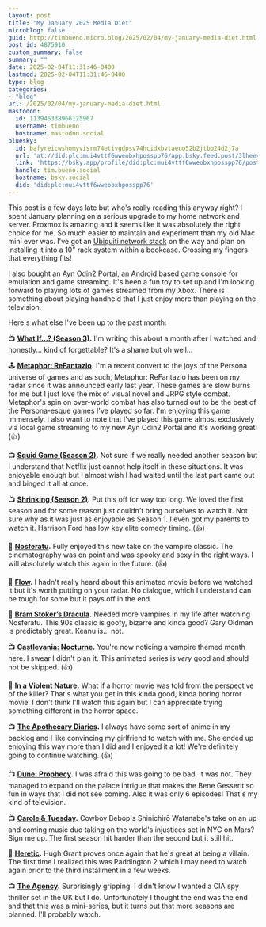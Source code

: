 ```yaml
---
layout: post
title: "My January 2025 Media Diet"
microblog: false
guid: http://timbueno.micro.blog/2025/02/04/my-january-media-diet.html
post_id: 4875910
custom_summary: false
summary: ""
date: 2025-02-04T11:31:46-0400
lastmod: 2025-02-04T11:31:46-0400
type: blog
categories:
- "blog"
url: /2025/02/04/my-january-media-diet.html
mastodon:
  id: 113946338966125967
  username: timbueno
  hostname: mastodon.social
bluesky:
  id: bafyreicwshomyvisrm74etivgdpsv74hcidxbvtaeuo52b2jtbo24d2j7a
  url: 'at://did:plc:mui4vttf6wweobxhposspp76/app.bsky.feed.post/3lheevtpxkl26'
  link: 'https://bsky.app/profile/did:plc:mui4vttf6wweobxhposspp76/post/3lheevtpxkl26'
  handle: tim.bueno.social
  hostname: bsky.social
  did: 'did:plc:mui4vttf6wweobxhposspp76'
---
```

This post is a few days late but who's really reading this anyway right? I spent January planning on a serious upgrade to my home network and server. Proxmox is amazing and it seems like it was absolutely the right choice for me. So much easier to maintain and experiment than my old Mac mini ever was. I've got an [Ubiquiti network stack](https://store.ui.com/us/en/category/cloud-gateways-compact/collections/cloud-gateway-max/products/ucg-max) on the way and plan on installing it into a 10" rack system within a bookcase. Crossing my fingers that everything fits!

I also bought an [Ayn Odin2 Portal](https://www.ayntec.com/products/odin2-portal), an Android based game console for emulation and game streaming. It's been a fun toy to set up and I'm looking forward to playing lots of games streamed from my Xbox. There is something about playing handheld that I just enjoy more than playing on the television.

Here's what else I've been up to the past month:

📺 **[What If...? (Season 3)](https://en.wikipedia.org/wiki/What_If...%3F_(TV_series)).** I'm writing this about a month after I watched and honestly... kind of forgettable? It's a shame but oh well...

🕹️ **[Metaphor: ReFantazio](https://en.wikipedia.org/wiki/Metaphor%3A_ReFantazio).** I'm a recent convert to the joys of the Persona universe of games and as such, Metaphor: ReFantazio has been on my radar since it was announced early last year. These games are slow burns for me but I just love the mix of visual novel and JRPG style combat. Metaphor's spin on over-world combat has also turned out to be the best of the Persona-esque games I've played so far. I'm enjoying this game immensely. I also want to note that I've played this game almost exclusively via local game streaming to my new Ayn Odin2 Portal and it's working great! (👍)

📺 **[Squid Game (Season 2)](https://en.wikipedia.org/wiki/Squid_Game).** Not sure if we really needed another season but I understand that Netflix just cannot help itself in these situations. It was enjoyable enough but I almost wish I had waited until the last part came out and binged it all at once.

📺 **[Shrinking (Season 2)](https://en.wikipedia.org/wiki/Shrinking_(TV_series)).** Put this off for way too long. We loved the first season and for some reason just couldn't bring ourselves to watch it. Not sure why as it was just as enjoyable as Season 1. I even got my parents to watch it. Harrison Ford has low key elite comedy timing. (👍)

🍿 **[Nosferatu](https://en.wikipedia.org/wiki/Nosferatu_(2024_film)).** Fully enjoyed this new take on the vampire classic. The cinematography was on point and was spooky and sexy in the right ways. I will absolutely watch this again in the future. (👍)

🍿 **[Flow](https://en.wikipedia.org/wiki/Flow_(2024_film)).** I hadn't really heard about this animated movie before we watched it but it's worth putting on your radar. No dialogue, which I understand can be tough for some but it pays off in the end.

🍿 **[Bram Stoker’s Dracula](https://en.wikipedia.org/wiki/Bram_Stoker%27s_Dracula_(1992_film)).** Needed more vampires in my life after watching Nosferatu. This 90s classic is goofy, bizarre and kinda good? Gary Oldman is predictably great. Keanu is... not.

📺 **[Castlevania: Nocturne](https://en.wikipedia.org/wiki/Castlevania:_Nocturne).** You're now noticing a vampire themed month here. I swear I didn't plan it. This animated series is _very_ good and should not be skipped. (👍)

🍿 **[In a Violent Nature](https://en.wikipedia.org/wiki/In_a_Violent_Nature).** What if a horror movie was told from the perspective of the killer? That's what you get in this kinda good, kinda boring horror movie. I don't think I'll watch this again but I can appreciate trying something different in the horror space.

📺 **[The Apothecary Diaries](https://en.wikipedia.org/wiki/The_Apothecary_Diaries).** I always have some sort of anime in my backlog and I like convincing my girlfriend to watch with me. She ended up enjoying this way more than I did and I enjoyed it a lot! We're definitely going to continue watching. (👍)

📺 **[Dune: Prophecy](https://en.wikipedia.org/wiki/Dune%3A_Prophecy).** I was afraid this was going to be bad. It was not. They managed to expand on the palace intrigue that makes the Bene Gesserit so fun in ways that I did not see coming. Also it was only 6 episodes! That's my kind of television.

📺 **[Carole & Tuesday](https://en.wikipedia.org/wiki/Carole_%26_Tuesday).** Cowboy Bebop's Shinichirō Watanabe's take on an up and coming music duo taking on the world's injustices set in NYC on Mars? Sign me up. The first season hit harder than the second but it still hit.

🍿 **[Heretic](https://en.wikipedia.org/wiki/Heretic_(film)).** Hugh Grant proves once again that he's great at being a villain. The first time I realized this was Paddington 2 which I may need to watch again prior to the third installment in a few weeks.

📺 **[The Agency](https://en.wikipedia.org/wiki/The_Agency_(2024_TV_series)).** Surprisingly gripping. I didn't know I wanted a CIA spy thriller set in the UK but I do. Unfortunately I thought the end was the end and that this was a mini-series, but it turns out that more seasons are planned. I'll probably watch.
